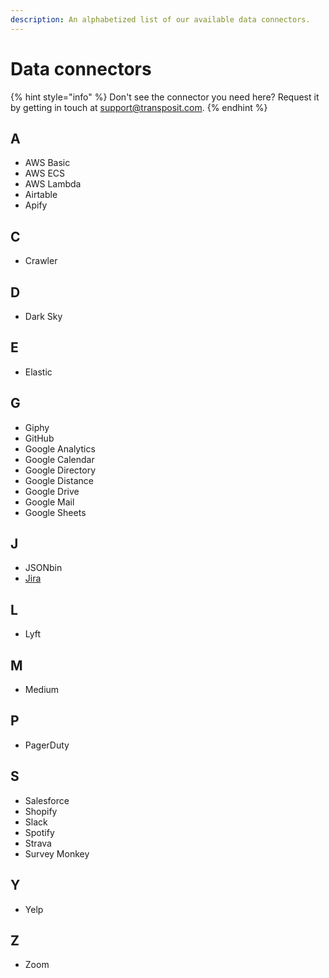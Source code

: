 ```yaml
---
description: An alphabetized list of our available data connectors.
---
```


# Data connectors

{% hint style="info" %}
Don't see the connector you need here? Request it by getting in touch at [support@transposit.com](mailto:support@transposit.com).
{% endhint %}

## A

* AWS Basic
* AWS ECS
* AWS Lambda
* Airtable
* Apify

## C

* Crawler

## D

* Dark Sky

## E

* Elastic

## G

* Giphy
* GitHub
* Google Analytics
* Google Calendar
* Google Directory
* Google Distance
* Google Drive
* Google Mail
* Google Sheets



## J

* JSONbin
* [Jira](/references/connect-to-jira.md)

## L

* Lyft

## M

* Medium

## P

* PagerDuty

## S

* Salesforce
* Shopify
* Slack
* Spotify
* Strava
* Survey Monkey

## Y

* Yelp

## Z 

* Zoom





